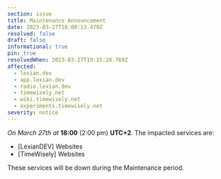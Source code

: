```yaml
---
section: issue
title: Maintenance Announcement
date: 2023-03-27T18:00:13.479Z
resolved: false
draft: false
informational: true
pin: true
resolvedWhen: 2023-03-27T19:15:28.769Z
affected:
  - lexian.dev
  - app.lexian.dev
  - radio.lexian.dev
  - timewisely.net
  - wiki.timewisely.net
  - experiments.timewisely.net
severity: notice
---
```

*On March 27th at* **18:00** (2:00 pm) **UTC+2**. The impacted services are:

* \[LexianDEV] Websites
* \[TimeWisely] Websites

These services will be down during the Maintenance period.